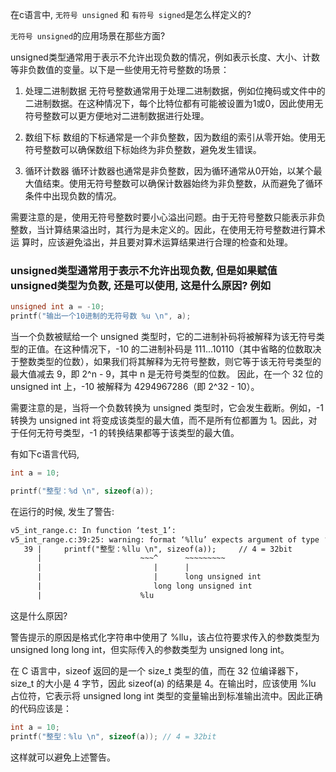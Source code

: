 

在c语言中, `无符号 unsigned` 和 `有符号 signed`是怎么样定义的?


`无符号 unsigned`的应用场景在那些方面?

unsigned类型通常用于表示不允许出现负数的情况，例如表示长度、大小、计数等非负数值的变量。以下是一些使用无符号整数的场景：

1. 处理二进制数据
无符号整数通常用于处理二进制数据，例如位掩码或文件中的二进制数据。在这种情况下，每个比特位都有可能被设置为1或0，因此使用无符号整数可以更方便地对二进制数据进行处理。

2. 数组下标
数组的下标通常是一个非负整数，因为数组的索引从零开始。使用无符号整数可以确保数组下标始终为非负整数，避免发生错误。

3. 循环计数器
循环计数器也通常是非负整数，因为循环通常从0开始，以某个最大值结束。使用无符号整数可以确保计数器始终为非负整数，从而避免了循环条件中出现负数的情况。

需要注意的是，使用无符号整数时要小心溢出问题。由于无符号整数只能表示非负整数，当计算结果溢出时，其行为是未定义的。因此，在使用无符号整数进行算术运 算时，应该避免溢出，并且要对算术运算结果进行合理的检查和处理。


### unsigned类型通常用于表示不允许出现负数, 但是如果赋值 unsigned类型为负数, 还是可以使用, 这是什么原因? 例如
```c
unsigned int a = -10;
printf("输出一个10进制的无符号数 %u \n", a);
```

当一个负数被赋给一个 unsigned 类型时，它的二进制补码将被解释为该无符号类型的正值。在这种情况下，-10 的二进制补码是 111...10110（其中省略的位数取决于整数类型的位数），如果我们将其解释为无符号整数，则它等于该无符号类型的最大值减去 9，即 2^n - 9，其中 n 是无符号类型的位数。 因此，在一个 32 位的 unsigned int 上，-10 被解释为 4294967286（即 2^32 - 10）。

需要注意的是，当将一个负数转换为 unsigned 类型时，它会发生截断。例如，-1 转换为 unsigned int 将变成该类型的最大值，而不是所有位都置为 1。因此，对于任何无符号类型，-1 的转换结果都等于该类型的最大值。



有如下c语言代码,
```c
int a = 10;

printf("整型：%d \n", sizeof(a));
```
在运行的时候, 发生了警告:
```txt
v5_int_range.c: In function ‘test_1’:
v5_int_range.c:39:25: warning: format ‘%llu’ expects argument of type ‘long long unsigned int’, but argument 2 has type ‘long unsigned int’ [-Wformat=]
   39 |     printf("整型：%llu \n", sizeof(a));     // 4 = 32bit
      |                      ~~~^      ~~~~~~~~~
      |                         |      |
      |                         |      long unsigned int
      |                         long long unsigned int
      |                      %lu
```
这是什么原因?

警告提示的原因是格式化字符串中使用了 %llu，该占位符要求传入的参数类型为 unsigned long long int，但实际传入的参数类型为 unsigned long int。

在 C 语言中，sizeof 返回的是一个 size_t 类型的值，而在 32 位编译器下，size_t 的大小是 4 字节，因此 sizeof(a) 的结果是 4。在输出时，应该使用 %lu 占位符，它表示将 unsigned long int 类型的变量输出到标准输出流中。因此正确的代码应该是：
```c
int a = 10;
printf("整型：%lu \n", sizeof(a)); // 4 = 32bit
```
这样就可以避免上述警告。

